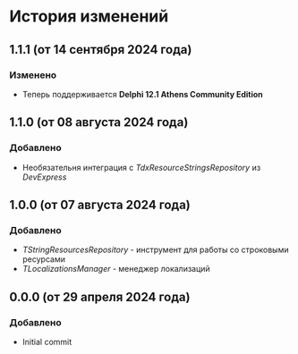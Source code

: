 ﻿# История изменений

## 1.1.1 (от 14 сентября 2024 года)

### Изменено
- Теперь поддерживается **Delphi 12.1 Athens Community Edition**





## 1.1.0 (от 08 августа 2024 года)

### Добавлено
- Необязательня интеграция с *TdxResourceStringsRepository* из *DevExpress*





## 1.0.0 (от 07 августа 2024 года)

### Добавлено
- *TStringResourcesRepository* - инструмент для работы со строковыми ресурсами
- *TLocalizationsManager* - менеджер локализаций





## 0.0.0 (от 29 апреля 2024 года)

### Добавлено
- Initial commit
